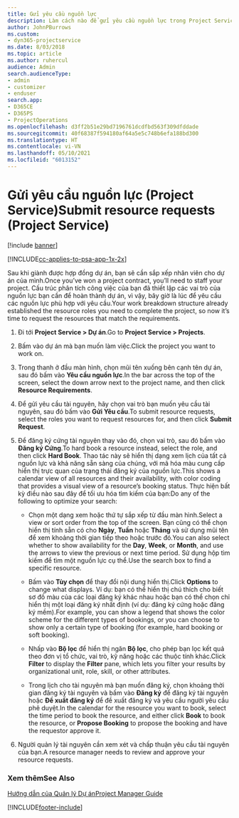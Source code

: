 ```yaml
---
title: Gửi yêu cầu nguồn lực
description: Làm cách nào để gửi yêu cầu nguồn lực trong Project Service
author: JohnPBurrows
ms.custom:
- dyn365-projectservice
ms.date: 8/03/2018
ms.topic: article
ms.author: ruhercul
audience: Admin
search.audienceType:
- admin
- customizer
- enduser
search.app:
- D365CE
- D365PS
- ProjectOperations
ms.openlocfilehash: d3ff2b51e29bd7196761dcdfbd563f309dfddade
ms.sourcegitcommit: 40f68387f594180af64a5e5c748b6efa188bd300
ms.translationtype: HT
ms.contentlocale: vi-VN
ms.lasthandoff: 05/10/2021
ms.locfileid: "6013152"
---
```

# <a name="submit-resource-requests-project-service"></a><span data-ttu-id="7b3ba-103">Gửi yêu cầu nguồn lực (Project Service)</span><span class="sxs-lookup"><span data-stu-id="7b3ba-103">Submit resource requests (Project Service)</span></span>

[!include [banner](../includes/psa-now-project-operations.md)]

[!INCLUDE[cc-applies-to-psa-app-1x-2x](../includes/cc-applies-to-psa-app-1x-2x.md)]

<span data-ttu-id="7b3ba-104">Sau khi giành được hợp đồng dự án, bạn sẽ cần sắp xếp nhân viên cho dự án của mình.</span><span class="sxs-lookup"><span data-stu-id="7b3ba-104">Once you’ve won a project contract, you’ll need to staff your project.</span></span> <span data-ttu-id="7b3ba-105">Cấu trúc phân tích công việc của bạn đã thiết lập các vai trò của nguồn lực bạn cần để hoàn thành dự án, vì vậy, bây giờ là lúc để yêu cầu các nguồn lực phù hợp với yêu cầu.</span><span class="sxs-lookup"><span data-stu-id="7b3ba-105">Your work breakdown structure already established the resource roles you need to complete the project, so now it’s time to request the resources that match the requirements.</span></span>  
  
1.  <span data-ttu-id="7b3ba-106">Đi tới **Project Service > Dự án**.</span><span class="sxs-lookup"><span data-stu-id="7b3ba-106">Go to **Project Service > Projects**.</span></span>  
  
2.  <span data-ttu-id="7b3ba-107">Bấm vào dự án mà bạn muốn làm việc.</span><span class="sxs-lookup"><span data-stu-id="7b3ba-107">Click the project you want to work on.</span></span>  
  
3.  <span data-ttu-id="7b3ba-108">Trong thanh ở đầu màn hình, chọn mũi tên xuống bên cạnh tên dự án, sau đó bấm vào **Yêu cầu nguồn lực**.</span><span class="sxs-lookup"><span data-stu-id="7b3ba-108">In the bar across the top of the screen, select the down arrow next to the project name, and then click **Resource Requirements**.</span></span>  
  
4.  <span data-ttu-id="7b3ba-109">Để gửi yêu cầu tài nguyên, hãy chọn vai trò bạn muốn yêu cầu tài nguyên, sau đó bấm vào **Gửi Yêu cầu**.</span><span class="sxs-lookup"><span data-stu-id="7b3ba-109">To submit resource requests, select the roles you want to request resources for, and then click **Submit Request**.</span></span>  
  
5.  <span data-ttu-id="7b3ba-110">Để đăng ký cứng tài nguyên thay vào đó, chọn vai trò, sau đó bấm vào **Đăng ký Cứng**.</span><span class="sxs-lookup"><span data-stu-id="7b3ba-110">To hard book a resource instead, select the role, and then click **Hard Book**.</span></span> <span data-ttu-id="7b3ba-111">Thao tác này sẽ hiển thị dạng xem lịch của tất cả nguồn lực và khả năng sẵn sàng của chúng, với mã hóa màu cung cấp hiển thị trực quan của trạng thái đăng ký của nguồn lực.</span><span class="sxs-lookup"><span data-stu-id="7b3ba-111">This shows a calendar view of all resources and their availability, with color coding that provides a visual view of a resource’s booking status.</span></span> <span data-ttu-id="7b3ba-112">Thực hiện bất kỳ điều nào sau đây để tối ưu hóa tìm kiếm của bạn:</span><span class="sxs-lookup"><span data-stu-id="7b3ba-112">Do any of the following to optimize your search:</span></span>  
  
    -   <span data-ttu-id="7b3ba-113">Chọn một dạng xem hoặc thứ tự sắp xếp từ đầu màn hình.</span><span class="sxs-lookup"><span data-stu-id="7b3ba-113">Select a view or sort order from the top of the screen.</span></span> <span data-ttu-id="7b3ba-114">Bạn cũng có thể chọn hiển thị tính sẵn có cho **Ngày**, **Tuần** hoặc **Tháng** và sử dụng mũi tên để xem khoảng thời gian tiếp theo hoặc trước đó.</span><span class="sxs-lookup"><span data-stu-id="7b3ba-114">You can also select whether to show availability for the **Day**, **Week**, or **Month**, and use the arrows to view the previous or next time period.</span></span> <span data-ttu-id="7b3ba-115">Sử dụng hộp tìm kiếm để tìm một nguồn lực cụ thể.</span><span class="sxs-lookup"><span data-stu-id="7b3ba-115">Use the search box to find a specific resource.</span></span>  
  
    -   <span data-ttu-id="7b3ba-116">Bấm vào **Tùy chọn** để thay đổi nội dung hiển thị.</span><span class="sxs-lookup"><span data-stu-id="7b3ba-116">Click **Options** to change what displays.</span></span> <span data-ttu-id="7b3ba-117">Ví dụ: bạn có thể hiển thị chú thích cho biết sơ đồ màu của các loại đăng ký khác nhau hoặc bạn có thể chọn chỉ hiển thị một loại đăng ký nhất định (ví dụ: đăng ký cứng hoặc đăng ký mềm).</span><span class="sxs-lookup"><span data-stu-id="7b3ba-117">For example, you can show a legend that shows the color scheme for the different types of bookings, or you can choose to show only a certain type of booking (for example, hard booking or soft booking).</span></span>  
  
    -   <span data-ttu-id="7b3ba-118">Nhấp vào **Bộ lọc** để hiển thị ngăn **Bộ lọc**, cho phép bạn lọc kết quả theo đơn vị tổ chức, vai trò, kỹ năng hoặc các thuộc tính khác.</span><span class="sxs-lookup"><span data-stu-id="7b3ba-118">Click **Filter** to display the **Filter** pane, which lets you filter your results by organizational unit, role, skill, or other attributes.</span></span>  
  
    -   <span data-ttu-id="7b3ba-119">Trong lịch cho tài nguyên mà bạn muốn đăng ký, chọn khoảng thời gian đăng ký tài nguyên và bấm vào **Đăng ký** để đăng ký tài nguyên hoặc **Đề xuất đăng ký** để đề xuất đăng ký và yêu cầu người yêu cầu phê duyệt.</span><span class="sxs-lookup"><span data-stu-id="7b3ba-119">In the calendar for the resource you want to book, select the time period to book the resource, and either click **Book** to book the resource, or **Propose Booking** to propose the booking and have the requestor approve it.</span></span>  
  
6.  <span data-ttu-id="7b3ba-120">Người quản lý tài nguyên cần xem xét và chấp thuận yêu cầu tài nguyên của bạn.</span><span class="sxs-lookup"><span data-stu-id="7b3ba-120">A resource manager needs to review and approve your resource requests.</span></span>  
  
### <a name="see-also"></a><span data-ttu-id="7b3ba-121">Xem thêm</span><span class="sxs-lookup"><span data-stu-id="7b3ba-121">See Also</span></span>  
 [<span data-ttu-id="7b3ba-122">Hướng dẫn của Quản lý Dự án</span><span class="sxs-lookup"><span data-stu-id="7b3ba-122">Project Manager Guide</span></span>](../psa/project-manager-guide.md)


[!INCLUDE[footer-include](../includes/footer-banner.md)]